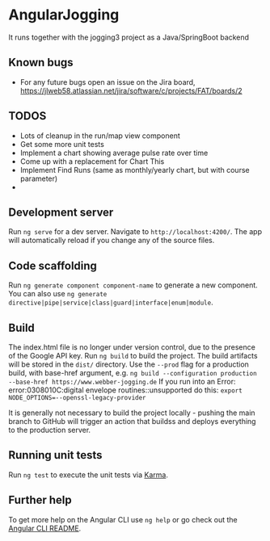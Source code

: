 # AngularJogging

It runs together with the jogging3 project as a Java/SpringBoot backend

## Known bugs
- For any future bugs open an issue on the Jira board, https://jlweb58.atlassian.net/jira/software/c/projects/FAT/boards/2

## TODOS
- Lots of cleanup in the run/map view component
- Get some more unit tests
- Implement a chart showing average pulse rate over time
- Come up with a replacement for Chart This
- Implement Find Runs (same as monthly/yearly chart, but with course parameter)
- 
## Development server

Run `ng serve` for a dev server. Navigate to `http://localhost:4200/`. The app will automatically reload if you change any of the source files.

## Code scaffolding

Run `ng generate component component-name` to generate a new component. You can also use `ng generate directive|pipe|service|class|guard|interface|enum|module`.

## Build

The index.html file is no longer under version control, due to the presence of the Google API key.
Run `ng build` to build the project. The build artifacts will be stored in the `dist/` directory. Use the `--prod` flag for a production build,
with base-href argument, e.g. `ng build --configuration production --base-href https://www.webber-jogging.de`
If you run into an Error: error:0308010C:digital envelope routines::unsupported
do this: `export NODE_OPTIONS=--openssl-legacy-provider`

It is generally not necessary to build the project locally - pushing the main branch to GitHub will trigger an action that buildss and deploys everything
to the production server.


## Running unit tests

Run `ng test` to execute the unit tests via [Karma](https://karma-runner.github.io).

## Further help

To get more help on the Angular CLI use `ng help` or go check out the [Angular CLI README](https://github.com/angular/angular-cli/blob/master/README.md).
